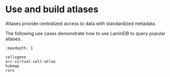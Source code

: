 # Use and build atlases

Atlases provide centralized access to data with standardized metadata.

The following use cases demonstrate how to use LaminDB to query popular atlases.

```{toctree}
:maxdepth: 1

cellxgene
arc-virtual-cell-atlas
hubmap
rxrx
```
